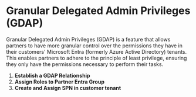 # Granular Delegated Admin Privileges (GDAP)

Granular Delegated Admin Privileges (GDAP) is a feature that allows partners to have more granular control over the permissions they have in their customers' Microsoft Entra (formerly Azure Active Directory) tenants. This enables partners to adhere to the principle of least privilege, ensuring they only have the permissions necessary to perform their tasks.


1. **Establish a GDAP Relationship**
2. **Assign Roles to Partner Entra Group**
3. **Create and Assign SPN in customer tenant**

